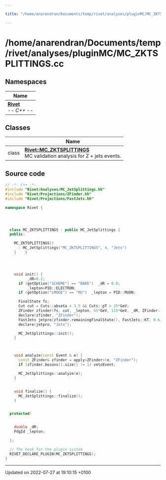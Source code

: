 ```yaml
---

title: "/home/anarendran/Documents/temp/rivet/analyses/pluginMC/MC_ZKTSPLITTINGS.cc"

---
```


# /home/anarendran/Documents/temp/rivet/analyses/pluginMC/MC_ZKTSPLITTINGS.cc



## Namespaces

| Name           |
| -------------- |
| **[Rivet](http://example.org/namespaces/namespacerivet/)** <br>-*- C++ -*-  |

## Classes

|                | Name           |
| -------------- | -------------- |
| class | **[Rivet::MC_ZKTSPLITTINGS](http://example.org/classes/classrivet_1_1mc__zktsplittings/)** <br>MC validation analysis for Z + jets events.  |




## Source code

```cpp
// -*- C++ -*-
#include "Rivet/Analyses/MC_JetSplittings.hh"
#include "Rivet/Projections/ZFinder.hh"
#include "Rivet/Projections/FastJets.hh"

namespace Rivet {

  


  class MC_ZKTSPLITTINGS : public MC_JetSplittings {
  public:

    MC_ZKTSPLITTINGS()
      : MC_JetSplittings("MC_ZKTSPLITTINGS", 4, "Jets")
    {    }




    void init() {
          _dR=0.2;
      if (getOption("SCHEME") == "BARE")  _dR = 0.0;
          _lepton=PID::ELECTRON;
      if (getOption("LMODE") == "MU")  _lepton = PID::MUON;

      FinalState fs;
      Cut cut = Cuts::abseta < 3.5 && Cuts::pT > 25*GeV;
      ZFinder zfinder(fs, cut, _lepton, 65*GeV, 115*GeV, _dR, ZFinder::ClusterPhotons::NODECAY, ZFinder::AddPhotons::YES);
      declare(zfinder, "ZFinder");
      FastJets jetpro(zfinder.remainingFinalState(), FastJets::KT, 0.6);
      declare(jetpro, "Jets");

      MC_JetSplittings::init();
    }



    void analyze(const Event & e) {
      const ZFinder& zfinder = apply<ZFinder>(e, "ZFinder");
      if (zfinder.bosons().size() != 1) vetoEvent;

      MC_JetSplittings::analyze(e);
    }


    void finalize() {
      MC_JetSplittings::finalize();
    }


  protected:


    double _dR;
    PdgId _lepton;

  };

  // The hook for the plugin system
  RIVET_DECLARE_PLUGIN(MC_ZKTSPLITTINGS);
}
```


-------------------------------

Updated on 2022-07-27 at 19:10:15 +0100
